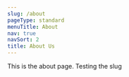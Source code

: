 ```yaml
---
slug: /about
pageType: standard
menuTitle: About
nav: true
navSort: 2
title: About Us
---
```

This is the about page. Testing the slug
